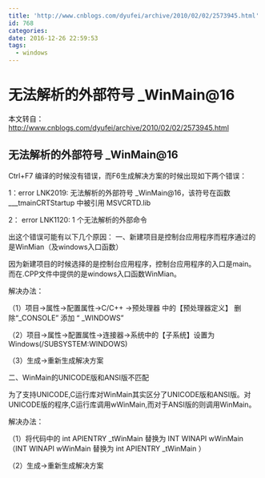 ```yaml
---
title: 'http://www.cnblogs.com/dyufei/archive/2010/02/02/2573945.html'
id: 768
categories:
date: 2016-12-26 22:59:53
tags:
  - windows
---
```


# 无法解析的外部符号 _WinMain@16

本文转自： http://www.cnblogs.com/dyufei/archive/2010/02/02/2573945.html

## 无法解析的外部符号 _WinMain@16

Ctrl+F7 编译的时候没有错误，而F6生成解决方案的时候出现如下两个错误：

1：error LNK2019: 无法解析的外部符号 _WinMain@16，该符号在函数 ___tmainCRTStartup 中被引用        MSVCRTD.lib

2： error LNK1120: 1 个无法解析的外部命令

出这个错误可能有以下几个原因：
一、新建项目是控制台应用程序而程序通过的是WinMian（及windows入口函数）

因为新建项目的时候选择的是控制台应用程序，控制台应用程序的入口是main。而在.CPP文件中提供的是windows入口函数WinMian。

解决办法：

（1）项目->属性->配置属性->C/C++ ->预处理器 中的【预处理器定义】 删除“_CONSOLE” 添加 “ _WINDOWS”

（2）项目->属性->配置属性->连接器->系统中的【子系统】设置为Windows(/SUBSYSTEM:WINDOWS)

（3）生成->重新生成解决方案

二、WinMain的UNICODE版和ANSI版不匹配

为了支持UNICODE,C运行库对WinMain其实区分了UNICODE版和ANSI版。对UNICODE版的程序,C运行库调用wWinMain,而对于ANSI版的则调用WinMain。

解决办法：

（1）将代码中的 int APIENTRY _tWinMain 替换为 INT WINAPI wWinMain （INT WINAPI wWinMain 替换为 int APIENTRY _tWinMain ）

（2）生成->重新生成解决方案